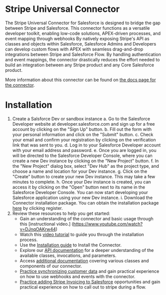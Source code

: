 # Stripe Universal Connector

The Stripe Universal Connector for Salesforce is designed to bridge the gap between Stripe and Salesforce. This connector functions as a versatile developer toolkit, enabling low-code solutions, APEX-driven processes, and event mapping through webhooks By natively exposing Stripe's API as classes and objects within Salesforce, Salesforce Admins and Developers can develop custom flows with APEX with seamless drag-and-drop integrations between Stripe and Salesforce Flow. By handling authentication and event mappings, the connector drastically reduces the effort needed to build an integration between any Stripe product and any Core Salesforce product.

More information about this connector can be found on [the docs page for the connector](https://stripe.com/docs/plugins/stripe-connector-for-salesforce/overview).

# Installation

1. Create a Salsforce Dev or sandbox instance
    a. Go to the Salesforce Developer website at developer.salesforce.com and sign up for a free account by clicking on the "Sign Up" button.
    b. Fill out the form with your personal information and click on the "Submit" button.
    c. Check your email and confirm your registration by clicking on the verification link that was sent to you.
    d. Log in to your Salesforce Developer account with your email address and password.
    e. Once you are logged in, you will be directed to the Salesforce Developer Console, where you can create a new Dev instance by clicking on the "New Project" button.
    f. In the "New Project" dialog box, select "Dev Hub" as the project type, and choose a name and location for your Dev instance.
    g. Click on the "Create" button to create your new Dev instance. This may take a few minutes to complete.
    h. Once your Dev instance is created, you can access it by clicking on the "Open" button next to its name in the Salesforce Developer Console.
You can now start developing your Salesforce application using your new Dev instance.
    i. Download the Connector installation package. You can obtain the installation package [here](https://stripe.com/docs/plugins/stripe-connector-for-salesforce/overview) by clicking register. 
2. Review these resources to help you get started:
    * Gain an understanding of the connector and basic usage through this [instructional video.] (https://www.youtube.com/watch?v=DJnqOAKrw44)
    * Watch this [video tutorial](https://drive.google.com/file/d/1C_Gc6-bU1Z6-HR8YBHL7vgzeAbQdYdlU/view?usp=share_link) to guide you through the installation process.
    * Use the [Installation guide](https://docs.google.com/document/d/1CY_rppxQaN-k9mTfm-Tqy8wnWGfXDWVEFNCBri_SjuQ/edit?usp=share_link) to Install the Connector. 
    * Explore our [API documentation](https://docs.google.com/document/d/1F2BHn67qtkOg01M4Ta_sFjMVTbh6soUlRIYyznu4Fr4/edit?usp=sharing) for a deeper understanding of the available classes, invocations, and parameters.
    * Access [additional documentation](https://docs.google.com/document/d/1ntKsUIdYLHNbrYSXQOr2wADMPd6Mg7AeSXU7t6oXpWI/edit?usp=sharing) covering various classes and components of our connector.
    * [Practice synchronizing customer data](https://drive.google.com/file/d/1hGvyfiIeVS5--BlKpAVb_6RgE5M22uxh/view?usp=share_link) and gain practical experience on how to use webhooks and events with the connector.
    * [Practice adding Stripe Invoicing to Salesforce](https://drive.google.com/file/d/1PTeeIkWmxrhmB2-bu27PJIU27HTuYA-Z/view?usp=share_link) opportunities and gain practical experience on how to call out to stripe during a flow. 
